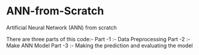 # ANN-from-Scratch

Artificial Neural Network (ANN) from scratch

There are three parts of this code:- 
Part -1 :- Data Preprocessing
Part -2 :- Make ANN Model
Part -3 :- Making the prediction and evaluating the model
